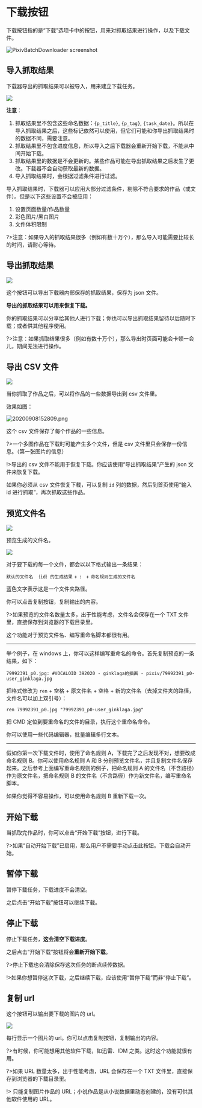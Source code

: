 # 下载按钮

下载按钮指的是“下载”选项卡中的按钮，用来对抓取结果进行操作，以及下载文件。

![PixivBatchDownloader screenshot](./images/ui-zh-1.png)

## 导入抓取结果

下载器导出的抓取结果可以被导入，用来建立下载任务。

![](./images/20220802_222149.png)

**注意**：
1. 抓取结果里不包含这些命名数据：`{p_title}`, `{p_tag}`, `{task_date}`。所以在导入抓取结果之后，这些标记依然可以使用，但它们可能和你导出抓取结果时的数据不同，需要注意。
2. 抓取结果里不包含进度信息，所以导入之后下载器会重新开始下载，不能从中间开始下载。
3. 抓取结果里的数据是不会更新的。某些作品可能在导出抓取结果之后发生了更改。下载器不会自动获取最新的数据。
4. 导入抓取结果时，会根据过滤条件进行过滤。

导入抓取结果时，下载器可以应用大部分过滤条件，剔除不符合要求的作品（或文件）。但是以下这些设置不会被应用：
1. 设置页面数量/作品数量
2. 彩色图片/黑白图片
3. 文件体积限制

?>注意：如果导入的抓取结果很多（例如有数十万个），那么导入可能需要比较长的时间，请耐心等待。

## 导出抓取结果

![](./images/20201022171049.png)

这个按钮可以导出下载器内部保存的抓取结果，保存为 json 文件。

**导出的抓取结果可以用来恢复下载。**

你的抓取结果可以分享给其他人进行下载；你也可以导出抓取结果留待以后随时下载；或者供其他程序使用。

?>注意：如果抓取结果很多（例如有数十万个），那么导出时页面可能会卡顿一会儿，期间无法进行操作。

## 导出 CSV 文件

![](./images/20200918174941.png)

当你抓取了作品之后，可以将作品的一些数据导出到 csv 文件里。

效果如图：

![20200908152809.png](https://i.loli.net/2020/09/08/fQUC3wnNgjdLPep.png)

这个 csv 文件保存了每个作品的一些信息。

?>一个多图作品在下载时可能产生多个文件，但是 csv 文件里只会保存一份信息。（第一张图片的信息）

!>导出的 csv 文件不能用于恢复下载。你应该使用“导出抓取结果”产生的 json 文件来恢复下载。

如果你必须从 csv 文件恢复下载，可以复制 `id` 列的数据，然后到首页使用“输入 id 进行抓取”，再次抓取这些作品。

## 预览文件名

![](./images/20200316112050.png)

预览生成的文件名。

![](./images/2021-11-07_233232.png)

对于要下载的每一个文件，都会以以下格式输出一条结果：

`默认的文件名 ｛id｝的生成结果` + `: ` + `命名规则生成的文件名`

蓝色文字表示这是一个文件夹路径。

你可以点击复制按钮，复制输出的内容。

?>如果预览的文件名数量太多，出于性能考虑，文件名会保存在一个 TXT 文件里，直接保存到浏览器的下载目录里。

这个功能对于预览文件名、编写重命名脚本都很有用。

------

举个例子，在 windows 上，你可以这样编写重命名的命令。首先复制预览的一条结果，如下：

```
79992391_p0.jpg: #VOCALOID 392020 - ginklaga的插画 - pixiv/79992391_p0-user_ginklaga.jpg
```

把格式修改为 `ren` + 空格 + 原文件名 + 空格 + 新的文件名（去掉文件夹的路径，文件名可以加上双引号）：

```
ren 79992391_p0.jpg "79992391_p0-user_ginklaga.jpg"
```

把 CMD 定位到要重命名的文件的目录，执行这个重命名命令。

你可以使用一些代码编辑器，批量编辑多行文本。

------

假如你第一次下载文件时，使用了命名规则 A，下载完了之后发现不对，想要改成命名规则 B。你可以使用命名规则 A 和 B 分别预览文件名，并且复制文件名保存起来。之后参考上面编写重命名规则的例子，把命名规则 A 的文件名（不含路径）作为原文件名，把命名规则 B 的文件名（不含路径）作为新文件名，编写重命名脚本。

如果你觉得不容易操作，可以使用命名规则 B 重新下载一次。

## 开始下载

当抓取完作品时，你可以点击“开始下载”按钮，进行下载。

?>如果“自动开始下载”已启用，那么用户不需要手动点击此按钮。下载会自动开始。

## 暂停下载

暂停下载任务，下载进度不会清空。

之后点击“开始下载”按钮可以继续下载。

## 停止下载

停止下载任务，**这会清空下载进度**。

之后点击“开始下载”按钮将会**重新开始下载**。

?>停止下载也会清除保存这次任务的断点续传数据。

!>如果你想暂停这次下载，之后继续下载，应该使用“暂停下载”而非“停止下载”。

## 复制 url

这个按钮可以输出要下载的图片的 url。

![](./images/20220802_223205.png)

每行显示一个图片的 url。你可以点击复制按钮，复制输出的内容。

?>有时候，你可能想用其他软件下载，如迅雷、IDM 之类。这时这个功能就很有用。

?>如果 URL 数量太多，出于性能考虑，URL 会保存在一个 TXT 文件里，直接保存到浏览器的下载目录里。

!> 只能复制图片作品的 URL；小说作品是从小说数据里动态创建的，没有可供其他软件使用的 URL。
